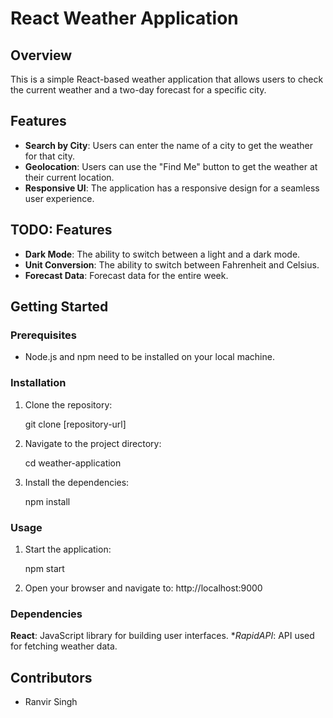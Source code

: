 # React Weather Application

## Overview

This is a simple React-based weather application that allows users to check the current weather and a two-day forecast for a specific city. 

## Features

- **Search by City**: Users can enter the name of a city to get the weather for that city.
- **Geolocation**: Users can use the "Find Me" button to get the weather at their current location.
- **Responsive UI**: The application has a responsive design for a seamless user experience.

## TODO: Features

- **Dark Mode**: The ability to switch between a light and a dark mode.
- **Unit Conversion**: The ability to switch between Fahrenheit and Celsius.
- **Forecast Data**: Forecast data for the entire week.

## Getting Started

### Prerequisites

- Node.js and npm need to be installed on your local machine.

### Installation

1. Clone the repository:

   git clone [repository-url]

2. Navigate to the project directory:

    cd weather-application

3. Install the dependencies:

    npm install

### Usage

1. Start the application:

    npm start

2. Open your browser and navigate to: http://localhost:9000

### Dependencies

**React**: JavaScript library for building user interfaces.
**RapidAPI*: API used for fetching weather data.

## Contributors

* Ranvir Singh
